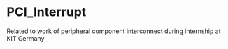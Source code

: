 # PCI_Interrupt
Related to work of peripheral component interconnect during internship at KIT Germany
